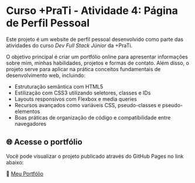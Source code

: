 # Curso +PraTi - Atividade 4: Página de Perfil Pessoal

Este projeto é um website de perfil pessoal desenvolvido como parte das atividades do curso _Dev Full Stack Júnior_ da +PraTi.

O objetivo principal é criar um portfólio online para apresentar informações sobre mim, minhas habilidades, projetos e formas de contato. Além disso, o projeto serve para aplicar na prática conceitos fundamentais de desenvolvimento web, incluindo:

-   Estruturação semântica com HTML5
-   Estilização com CSS3 utilizando seletores, classes e IDs
-   Layouts responsivos com Flexbox e media queries
-   Recursos avançados como variáveis CSS, pseudo-classes e pseudo-elementos
-   Boas práticas de organização de código e compatibilidade entre navegadores

## 🌐 Acesse o portfólio

Você pode visualizar o projeto publicado através do GitHub Pages no link abaixo:

🔗 [Meu Portfólio](https://viniavemaria.github.io/portfolio-projects/portfolio/)
